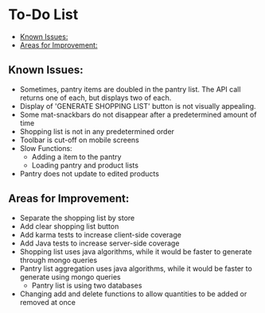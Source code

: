 # To-Do List <!-- omit in toc -->

- [Known Issues:](#known-issues)
- [Areas for Improvement:](#areas-for-improvement)

## Known Issues:
* Sometimes, pantry items are doubled in the pantry list. The API call returns one of each, but displays two of each.
* Display of 'GENERATE SHOPPING LIST' button is not visually appealing.
* Some mat-snackbars do not disappear after a predetermined amount of time
* Shopping list is not in any predetermined order
* Toolbar is cut-off on mobile screens
* Slow Functions:
  * Adding a item to the pantry
  * Loading pantry and product lists
* Pantry does not update to edited products

## Areas for Improvement:
* Separate the shopping list by store
* Add clear shopping list button
* Add karma tests to increase client-side coverage
* Add Java tests to increase server-side coverage
* Shopping list uses java algorithms, while it would be faster to generate through mongo queries
* Pantry list aggregation uses java algorithms, while it would be faster to generate using mongo queries
  * Pantry list is using two databases
* Changing add and delete functions to allow quantities to be added or removed at once
